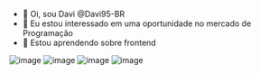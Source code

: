 - 👋 Oi, sou Davi @Davi95-BR
- 👀 Eu estou interessado em uma oportunidade no mercado de Programação
- 🌱 Estou aprendendo sobre frontend

 ![image](https://user-images.githubusercontent.com/74278382/116323348-2e606600-a794-11eb-8d50-d407d81aa79a.png)  ![image](https://user-images.githubusercontent.com/74278382/116323524-8f883980-a794-11eb-9513-9689a401cb42.png) ![image](https://user-images.githubusercontent.com/74278382/116323672-e55ce180-a794-11eb-9833-248d888fc1d3.png)  ![image](https://user-images.githubusercontent.com/74278382/116323823-3076f480-a795-11eb-9ec4-0d25e892d497.png)






<!---
Davi95-BR/Davi95-BR is a ✨ special ✨ repository because its `README.md` (this file) appears on your GitHub profile.
You can click the Preview link to take a look at your changes.
--->
